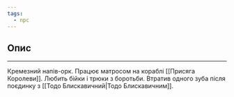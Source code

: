 ```yaml
---
tags:
  - npc
---
```

## Опис
---
Кремезний напів-орк. Працює матросом на кораблі [[Присяга Королеви]]. Любить бійки і трюки з боротьби. Втратив одного зуба після поєдинку з [[Тодо Блискавичний|Тодо Блискавичним]].  